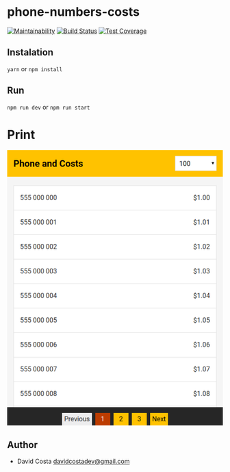 # phone-numbers-costs

[![Maintainability](https://api.codeclimate.com/v1/badges/163a494729857a972d45/maintainability)](https://codeclimate.com/github/davidcostadev/phone-numbers-costs/maintainability)
[![Build Status](https://travis-ci.org/davidcostadev/phone-numbers-costs.svg?branch=master)](https://travis-ci.org/davidcostadev/phone-numbers-costs)
[![Test Coverage](https://api.codeclimate.com/v1/badges/163a494729857a972d45/test_coverage)](https://codeclimate.com/github/davidcostadev/phone-numbers-costs/test_coverage)

## Instalation

`yarn` or `npm install`

## Run

`npm run dev` or
`npm run start`

# Print

[![prone-print](https://github.com/davidcostadev/phone-numbers-costs/blob/master/static/phone-print.png)](https://github.com/davidcostadev/phone-numbers-costs/blob/master/static/phone-print.png)

## Author
- David Costa <davidcostadev@gmail.com>
